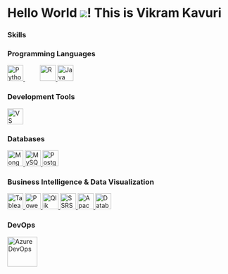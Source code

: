 Hello World ![](https://user-images.githubusercontent.com/18350557/176309783-0785949b-9127-417c-8b55-ab5a4333674e.gif)! 
This is Vikram Kavuri
=====================================================================================================================================
### Skills

<!-- Programming Languages -->
<h3>Programming Languages</h3>
<p align="left">
  <a href="https://www.python.org/" target="_blank" rel="noreferrer" style="margin-right: 10px;">
    <img src="https://raw.githubusercontent.com/danielcranney/readme-generator/main/public/icons/skills/python-colored.svg" width="36" height="36" alt="Python" />
  </a>
  <span style="display: inline-block; width: 20px;"></span>
  <a href="https://www.r-project.org/" target="_blank" rel="noreferrer">
    <img src="https://raw.githubusercontent.com/danielcranney/readme-generator/main/public/icons/skills/rlang-colored.svg" width="36" height="36" alt="R" />
  </a>
  <a href="https://www.java.com/en/" target="_blank" rel="noreferrer">
    <img src="https://static-00.iconduck.com/assets.00/java-icon-1511x2048-6ikx8301.png" width="36" height="36" alt="Java" />
  </a>
</p>

<!-- Development Tools -->
<h3>Development Tools</h3>
<p align="left">
  <a href="https://code.visualstudio.com/" target="_blank" rel="noreferrer">
    <img src="https://raw.githubusercontent.com/danielcranney/readme-generator/main/public/icons/skills/visualstudiocode.svg" width="36" height="36" alt="VS Code" />
  </a>
</p>

<!-- Databases -->
<h3>Databases</h3>
<p align="left">
  <a href="https://www.mongodb.com/" target="_blank" rel="noreferrer">
    <img src="https://raw.githubusercontent.com/danielcranney/readme-generator/main/public/icons/skills/mongodb-colored.svg" width="36" height="36" alt="MongoDB" />
  </a>
  <a href="https://www.mysql.com/" target="_blank" rel="noreferrer">
    <img src="https://raw.githubusercontent.com/danielcranney/readme-generator/main/public/icons/skills/mysql-colored.svg" width="36" height="36" alt="MySQL" />
  </a>
  <a href="https://www.postgresql.org/" target="_blank" rel="noreferrer">
    <img src="https://raw.githubusercontent.com/danielcranney/readme-generator/main/public/icons/skills/postgresql-colored.svg" width="36" height="36" alt="PostgreSQL" />
  </a>
</p>

<!-- Business Intelligence & Data Visualization -->
<h3>Business Intelligence & Data Visualization</h3>
<p align="left">
  <a href="https://www.tableau.com/" target="_blank" rel="noreferrer">
    <img src="https://img.icons8.com/?size=100&id=9Kvi1p1F0tUo&format=png&color=000000" width="36" height="36" alt="Tableau" />
  </a>
  <a href="https://powerbi.microsoft.com/" target="_blank" rel="noreferrer">
    <img src="https://img.icons8.com/?size=100&id=Ny0t2MYrJ70p&format=png&color=000000" width="36" height="36" alt="Power BI" />
  </a>
  <a href="https://www.qlik.com/us/products/qliksense" target="_blank" rel="noreferrer">
    <img src="https://www.svgrepo.com/show/354242/qlik.svg" width="36" height="36" alt="Qlik Sense" />
  </a>
  <a href="https://learn.microsoft.com/en-us/sql/reporting-services/" target="_blank" rel="noreferrer">
    <img src="https://acmeware.com/images/logos/sql-reporting1.png" width="36" height="36" alt="SSRS" />
  </a>
  <a href="https://superset.apache.org/" target="_blank" rel="noreferrer">
    <img src="https://files.svgcdn.io/logos/apache-superset.svg" width="36" height="36" alt="Apache Superset" />
  </a>
  <a href="https://databricks.com/" target="_blank" rel="noreferrer">
    <img src="https://cdn.simpleicons.org/databricks" width="36" height="36" alt="Databricks" />
  </a>
</p>

<!-- DevOps -->
<h3>DevOps</h3>
<p align="left">
  <a href="https://azure.microsoft.com/en-us/services/devops/" target="_blank" rel="noreferrer">
    <img src="https://www.incredibuild.com/wp-content/uploads/2021/03/Azure-1.png" width="68" height="68" alt="Azure DevOps" />
  </a>
</p>

<!--
**VikramKavuri/VikramKavuri** is a ✨ _special_ ✨ repository because its `README.md` (this file) appears on your GitHub profile.

Here are some ideas to get you started:

- 🔭 I’m currently working on ...
- 🌱 I’m currently learning ...
- 👯 I’m looking to collaborate on ...
- 🤔 I’m looking for help with ...
- 💬 Ask me about ...
- 📫 How to reach me: ...
- 😄 Pronouns: ...
- ⚡ Fun fact: ...
-->
